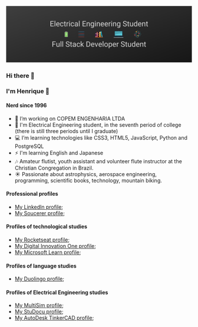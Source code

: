 <img width="auto" src="https://github.com/HenriqueMAP/HenriqueMap/blob/master/banner.png?raw=true">

### Hi there 👋

### I'm Henrique :dog:
#### Nerd since 1996

- :post_office: I’m working on COPEM ENGENHARIA LTDA
- :running: I'm Electrical Engineering student, in the seventh period of college (there is still three periods until I graduate)
- :computer: I’m learning technologies like CSS3, HTML5, JavaScript, Python and PostgreSQL
- :zap: I'm learning English and Japanese
- :notes: Amateur flutist, youth assistant and volunteer flute instructor at the Christian Congregation in Brazil.
- :sunny: Passionate about astrophysics, aerospace engineering, programming, scientific books, technology, mountain biking.

#### Professional profiles
- [My LinkedIn profile](https://www.linkedin.com/in/henrique-matheus-alves-pereira);
- [My Soucerer profile](https://www.sourcerer.io/henriquemap);

#### Profiles of technological studies
- [My Rocketseat profile](https://app.rocketseat.com.br/me/henrique-matheus-alves-pereira-1595861149);
- [My Digital Innovation One profile](https://web.digitalinnovation.one/users/henrique_map);
- [My Microsoft Learn profile](https://docs.microsoft.com/pt-br/users/henriquematheusalvespereira/);

#### Profiles of language studies
- [My Duolingo profile](https://www.duolingo.com/profile/Henrique.Map);

#### Profiles of Electrical Engineering studies
- [My MultiSim profile](https://www.multisim.com/contributors/112018-henriquemap/);
- [My StuDocu profile](https://www.studocu.com/pt-br/user/4137012);
- [My AutoDesk TinkerCAD profile](https://www.tinkercad.com/users/fIvebGGsZCo-henrique-matheus-alves-pereira);
